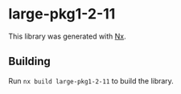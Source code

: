 # large-pkg1-2-11

This library was generated with [Nx](https://nx.dev).

## Building

Run `nx build large-pkg1-2-11` to build the library.
